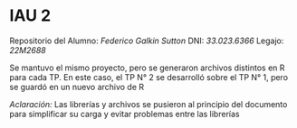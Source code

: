 # IAU 2

Repositorio del Alumno: *Federico Galkin Sutton*
DNI: *33.023.6366*
Legajo: *22M2688*

Se mantuvo el mismo proyecto, pero se generaron archivos distintos en R para cada TP. 
En este caso, el TP N° 2 se desarrolló sobre el TP N° 1, pero se guardó en un nuevo archivo de R

*Aclaración:* Las librerías y archivos se pusieron al principio del documento para simplificar su carga y evitar
problemas entre las librerías